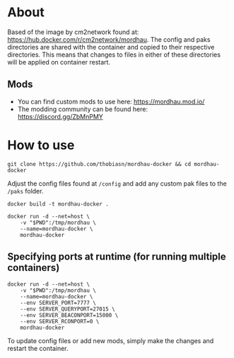 # About
Based of the image by cm2network found at: https://hub.docker.com/r/cm2network/mordhau. The config and paks
directories are shared with the container and copied to their respective directories. This means that
changes to files in either of these directories will be applied on container restart.

## Mods
* You can find custom mods to use here: https://mordhau.mod.io/
* The modding community can be found here: https://discord.gg/ZbMnPMY

# How to use
```
git clone https://github.com/thobiasn/mordhau-docker && cd mordhau-docker
```

Adjust the config files found at `/config` and add any custom pak files to the `/paks` folder.

```
docker build -t mordhau-docker .

docker run -d --net=host \
    -v "$PWD":/tmp/mordhau \
    --name=mordhau-docker \
    mordhau-docker
```

## Specifying ports at runtime (for running multiple containers)

```
docker run -d --net=host \
    -v "$PWD":/tmp/mordhau \
    --name=mordhau-docker \
    --env SERVER_PORT=7777 \
    --env SERVER_QUERYPORT=27015 \
    --env SERVER_BEACONPORT=15000 \
    --env SERVER_RCONPORT=0 \
    mordhau-docker
```

To update config files or add new mods, simply make the changes and restart the container.
